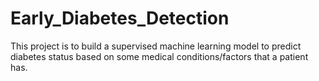 # Early_Diabetes_Detection
This project is to build a supervised machine learning model to predict diabetes status based on some medical conditions/factors that a patient has.
